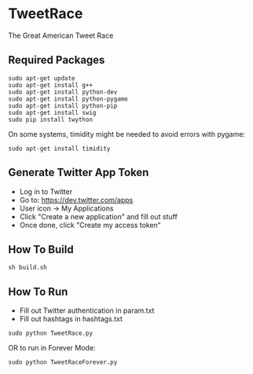 TweetRace
=========

The Great American Tweet Race

Required Packages
-----------------

```
sudo apt-get update
sudo apt-get install g++
sudo apt-get install python-dev
sudo apt-get install python-pygame
sudo apt-get install python-pip
sudo apt-get install swig
sudo pip install twython
```

On some systems, timidity might be needed to avoid errors with pygame:

```
sudo apt-get install timidity
```

Generate Twitter App Token
--------------------------

 - Log in to Twitter
 - Go to: https://dev.twitter.com/apps
 - User icon -> My Applications
 - Click "Create a new application" and fill out stuff
 - Once done, click "Create my access token"

How To Build
------------

```
sh build.sh
```

How To Run
----------

 - Fill out Twitter authentication in param.txt
 - Fill out hashtags in hashtags.txt

```
sudo python TweetRace.py
```

OR to run in Forever Mode:

```
sudo python TweetRaceForever.py
```
